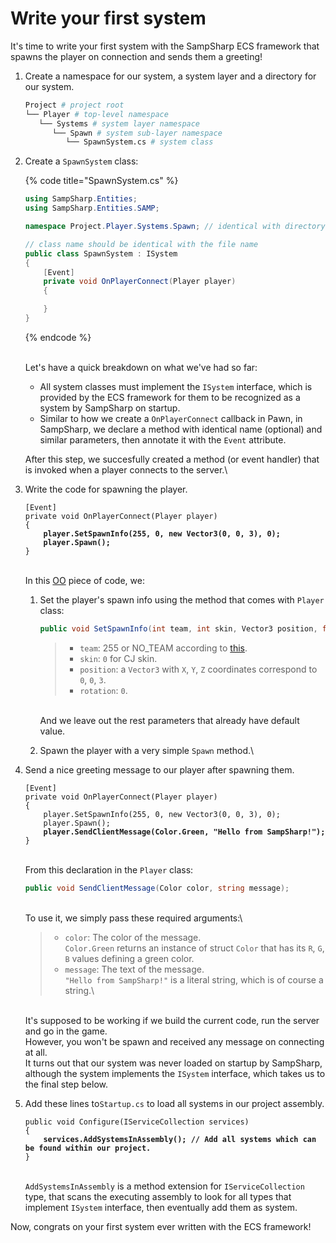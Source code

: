 # Write your first system

It's time to write your first system with the SampSharp ECS framework that spawns the player on connection and sends them a greeting!

1.  Create a namespace for our system, a system layer and a directory for our system.

    ```bash
    Project # project root
    └── Player # top-level namespace
       └── Systems # system layer namespace
          └── Spawn # system sub-layer namespace
             └── SpawnSystem.cs # system class
    ```


2.  Create a `SpawnSystem` class:

    {% code title="SpawnSystem.cs" %}
    ```csharp
    using SampSharp.Entities;
    using SampSharp.Entities.SAMP;

    namespace Project.Player.Systems.Spawn; // identical with directory layout

    // class name should be identical with the file name
    public class SpawnSystem : ISystem
    {
    	[Event]
    	private void OnPlayerConnect(Player player)
    	{

    	}
    }
    ```
    {% endcode %}

    \
    Let's have a quick breakdown on what we've had so far:

    * All system classes must implement the `ISystem` interface, which is provided by the ECS framework for them to be recognized as a system by SampSharp on startup.
    * Similar to how we create a `OnPlayerConnect` callback in Pawn, in SampSharp, we declare a method with identical name (optional) and similar parameters, then annotate it with the `Event` attribute.

    After this step, we succesfully created a method (or event handler) that is invoked when a player connects to the server.\

3.  Write the code for spawning the player.

    <pre class="language-csharp" data-title="SpawnSystem.cs"><code class="lang-csharp">[Event]
    private void OnPlayerConnect(Player player)
    {
    <strong>    player.SetSpawnInfo(255, 0, new Vector3(0, 0, 3), 0);
    </strong><strong>    player.Spawn();
    </strong>}
    </code></pre>

    \
    In this [OO](https://en.wikipedia.org/wiki/Object-oriented\_programming) piece of code, we:

    1.  Set the player's spawn info using the method that comes with `Player` class:

        ```csharp
        public void SetSpawnInfo(int team, int skin, Vector3 position, float rotation, Weapon weapon1 = Weapon.None, int weapon1Ammo = 0, Weapon weapon2 = Weapon.None, int weapon2Ammo = 0, Weapon weapon3 = Weapon.None, int weapon3Ammo = 0)
        ```



        > * `team`: 255 or NO\_TEAM according to [this](https://www.open.mp/docs/scripting/functions/SetPlayerTeam).
        > * `skin`: `0` for CJ skin.
        > * `position`: a `Vector3` with `X`, `Y`, `Z` coordinates correspond to `0`, `0`, `3`.
        > * `rotation`: `0`.

        \
        And we leave out the rest parameters that already have default value.
    2. Spawn the player with a very simple `Spawn` method.\

4.  Send a nice greeting message to our player after spawning them.

    <pre class="language-csharp" data-title="SpawnSystem.cs"><code class="lang-csharp">[Event]
    private void OnPlayerConnect(Player player)
    {
        player.SetSpawnInfo(255, 0, new Vector3(0, 0, 3), 0);
        player.Spawn();
    <strong>    player.SendClientMessage(Color.Green, "Hello from SampSharp!");
    </strong>}
    </code></pre>

    \
    From this declaration in the `Player` class:

    ```csharp
    public void SendClientMessage(Color color, string message);
    ```

    \
    To use it, we simply pass these required arguments:\


    > * `color`: The color of the message.\
    >   `Color.Green` returns an instance of struct `Color` that has its `R`, `G`, `B` values defining a green color.
    > * `message`: The text of the message.\
    >   `"Hello from SampSharp!"` is a literal string, which is of course a string.\
    >

    \
    It's supposed to be working if we build the current code, run the server and go in the game.\
    However, you won't be spawn and received any message on connecting at all.\
    It turns out that our system was never loaded on startup by SampSharp, although the system implements the `ISystem` interface, which takes us to the final step below.
5.  Add these lines to`Startup.cs` to load all systems in our project assembly.

    <pre class="language-csharp"><code class="lang-csharp">public void Configure(IServiceCollection services)
    {
    <strong>    services.AddSystemsInAssembly(); // Add all systems which can be found within our project.
    </strong>}
    </code></pre>

    \
    `AddSystemsInAssembly` is a method extension for `IServiceCollection` type, that scans the executing assembly to look for all types that implement `ISystem` interface, then eventually add them as system.

Now, congrats on your first system ever written with the ECS framework!
